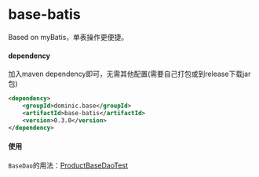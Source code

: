 # base-batis
Based on myBatis，单表操作更便捷。

#### dependency
加入maven dependency即可，无需其他配置(需要自己打包或到release下载jar包)
```xml
<dependency>
    <groupId>dominic.base</groupId>
    <artifactId>base-batis</artifactId>
    <version>0.3.0</version>
</dependency>
```

#### 使用
```BaseDao```的用法：[ProductBaseDaoTest](src/test/java/test/ProductBaseDaoTest.java)
